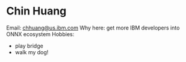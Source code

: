 # Chin Huang 

Email: chhuang@us.ibm.com
Why here: get more IBM developers into ONNX ecosystem
Hobbies:
* play bridge
* walk my dog!

